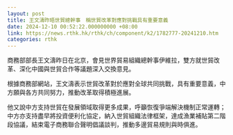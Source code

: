 ```yaml
---
layout: post
title: 王文濤昨晤世貿總幹事　稱世貿改革對應對挑戰具有重要意義
date: 2024-12-10 00:52:22.000000000 +08:00
link: https://news.rthk.hk/rthk/ch/component/k2/1782777-20241210.htm
categories: rthk
---
```


商務部部長王文濤昨日在北京，會見世界貿易組織總幹事伊維拉，雙方就世貿改革、深化中國與世貿合作等議題深入交換意見。

根據商務部網站，王文濤表示世貿改革對於應對全球共同挑戰，具有重要意義，中方願與各方共同努力，推動改革取得積極進展。

他又說中方支持世貿在發展領域取得更多成果，呼籲恢復爭端解決機制正常運轉；中方亦支持盡早將投資便利化協定，納入世貿組織法律框架，達成漁業補貼第二階段協議，結束電子商務聯合聲明倡議談判，推動多邊貿易規則與時俱進。
